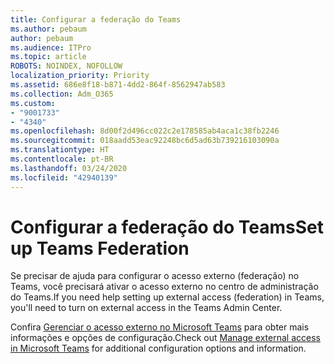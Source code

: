 ```yaml
---
title: Configurar a federação do Teams
ms.author: pebaum
author: pebaum
ms.audience: ITPro
ms.topic: article
ROBOTS: NOINDEX, NOFOLLOW
localization_priority: Priority
ms.assetid: 686e8f18-b871-4dd2-864f-8562947ab583
ms.collection: Adm_O365
ms.custom:
- "9001733"
- "4340"
ms.openlocfilehash: 8d00f2d496cc022c2e178585ab4aca1c38fb2246
ms.sourcegitcommit: 018aadd53eac92248bc6d5ad63b739216103090a
ms.translationtype: HT
ms.contentlocale: pt-BR
ms.lasthandoff: 03/24/2020
ms.locfileid: "42940139"
---
```

# <a name="set-up-teams-federation"></a><span data-ttu-id="8ada5-102">Configurar a federação do Teams</span><span class="sxs-lookup"><span data-stu-id="8ada5-102">Set up Teams Federation</span></span>

<span data-ttu-id="8ada5-103">Se precisar de ajuda para configurar o acesso externo (federação) no Teams, você precisará ativar o acesso externo no centro de administração do Teams.</span><span class="sxs-lookup"><span data-stu-id="8ada5-103">If you need help setting up external access (federation) in Teams, you'll need to turn on external access in the Teams Admin Center.</span></span>

<span data-ttu-id="8ada5-104">Confira [Gerenciar o acesso externo no Microsoft Teams](https://docs.microsoft.com/microsoftteams/manage-external-access) para obter mais informações e opções de configuração.</span><span class="sxs-lookup"><span data-stu-id="8ada5-104">Check out [Manage external access in Microsoft Teams](https://docs.microsoft.com/microsoftteams/manage-external-access) for additional configuration options and information.</span></span>

